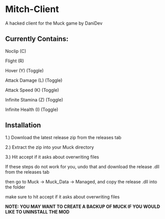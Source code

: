 # Mitch-Client
A hacked client for the Muck game by DaniDev

## Currently Contains:
Noclip (C)

Flight (R)

Hover (Y) (Toggle)

Attack Damage (L) (Toggle)

Attack Speed (K) (Toggle)

Infinite Stamina (Z) (Toggle)

Infinite Health (I) (Toggle)


## Installation
1.) Download the latest release zip from the releases tab

2.) Extract the zip into your Muck directory

3.) Hit accept if it asks about overwriting files

If these steps do not work for you, undo that and download the release .dll from the releases tab

then go to Muck -> Muck_Data -> Managed, and copy the release .dll into the folder

make sure to hit accept if it asks about overwriting files


**NOTE: YOU MAY WANT TO CREATE A BACKUP OF MUCK IF YOU WOULD LIKE TO UNINSTALL THE MOD**
